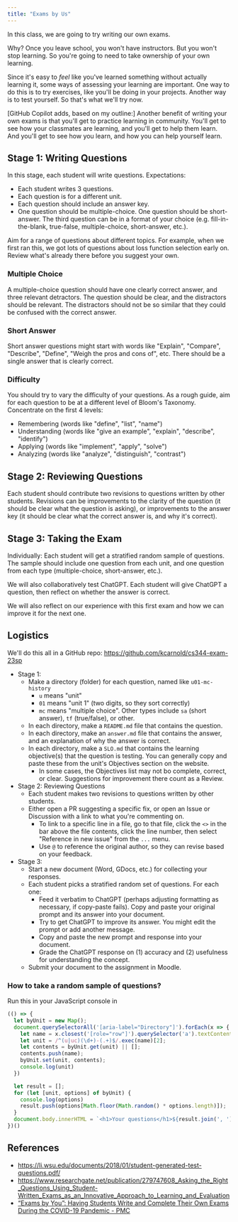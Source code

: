 ```yaml
---
title: "Exams by Us"
---
```


In this class, we are going to try writing our own exams.

Why? Once you leave school, you won't have instructors. But you won't stop learning. So you're going to need to take ownership of your own learning.

Since it's easy to *feel* like you've learned something without actually learning it, some ways of assessing your learning are important. One way to do this is to try exercises, like you'll be doing in your projects. Another way is to test yourself. So that's what we'll try now.

[GitHub Copilot adds, based on my outline:] Another benefit of writing your own exams is that you'll get to practice learning in community. You'll get to see how your classmates are learning, and you'll get to help them learn. And you'll get to see how you learn, and how you can help yourself learn.

## Stage 1: Writing Questions

In this stage, each student will write questions. Expectations:

- Each student writes 3 questions.
- Each question is for a different unit.
- Each question should include an answer key.
- One question should be multiple-choice. One question should be short-answer. The third question can be in a format of your choice (e.g. fill-in-the-blank, true-false, multiple-choice, short-answer, etc.).

Aim for a range of questions about different topics. For example, when we first ran this, we got lots of questions about loss function selection early on. Review what's already there before you suggest your own.

### Multiple Choice

A multiple-choice question should have one clearly correct answer, and three relevant detractors. The question should be clear, and the distractors should be relevant. The distractors should not be so similar that they could be confused with the correct answer.

### Short Answer

Short answer questions might start with words like "Explain", "Compare", "Describe", "Define", "Weigh the pros and cons of", etc. There should be a single answer that is clearly correct.

### Difficulty

You should try to vary the difficulty of your questions. As a rough guide, aim for each question to be at a different level of Bloom's Taxonomy. Concentrate on the first 4 levels:

- Remembering (words like "define", "list", "name")
- Understanding (words like "give an example", "explain", "describe", "identify")
- Applying (words like "implement", "apply", "solve")
- Analyzing (words like "analyze", "distinguish", "contrast")

## Stage 2: Reviewing Questions

Each student should contribute two revisions to questions written by other students. Revisions can be improvements to the clarity of the question (it should be clear what the question is asking), or improvements to the answer key (it should be clear what the correct answer is, and why it's correct).


## Stage 3: Taking the Exam

Individually: Each student will get a stratified random sample of questions. The sample should include one question from each unit, and one question from each type (multiple-choice, short-answer, etc.).

We will also collaboratively test ChatGPT. Each student will give ChatGPT a question, then reflect on whether the answer is correct.

We will also reflect on our experience with this first exam and how we can improve it for the next one.

## Logistics

We'll do this all in a GitHub repo: https://github.com/kcarnold/cs344-exam-23sp

- Stage 1:
  - Make a directory (folder) for each question, named like `u01-mc-history`
    - `u` means "unit"
    - `01` means "unit 1" (two digits, so they sort correctly)
    - `mc` means "multiple choice". Other types include `sa` (short answer), `tf` (true/false), or other.
  - In each directory, make a `README.md` file that contains the question.
  - In each directory, make an `answer.md` file that contains the answer, and an explanation of why the answer is correct.
  - In each directory, make a `SLO.md` that contains the learning objective(s) that the question is testing. You can generally copy and paste these from the unit's Objectives section on the website.
    - In some cases, the Objectives list may not bo complete, correct, or clear. Suggestions for improvement there count as a Review.
- Stage 2: Reviewing Questions
  - Each student makes two revisions to questions written by other students.
  - Either open a PR suggesting a specific fix, or open an Issue or Discussion with a link to what you're commenting on.
    - To link to a specific line in a file, go to that file, click the `<>` in the bar above the file contents, click the line number, then select "Reference in new issue" from the `...` menu.
    - Use `@` to reference the original author, so they can revise based on your feedback.
- Stage 3:
  - Start a new document (Word, GDocs, etc.) for collecting your responses.
  - Each student picks a stratified random set of questions. For each one:
    - Feed it verbatim to ChatGPT (perhaps adjusting formatting as necessary, if copy-paste fails). Copy and paste your original prompt and its answer into your document.
    - Try to get ChatGPT to improve its answer. You might edit the prompt or add another message.
    - Copy and paste the new prompt and response into your document.
    - Grade the ChatGPT response on (1) accuracy and (2) usefulness for understanding the concept.
  - Submit your document to the assignment in Moodle.

### How to take a random sample of questions?

Run this in your JavaScript console in 

```js
(() => {
  let byUnit = new Map();
  document.querySelectorAll('[aria-label="Directory"]').forEach(x => {
    let name = x.closest('[role="row"]').querySelector('a').textContent;
    let unit = /^(u|uc)(\d+)-(.+)$/.exec(name)[2];
    let contents = byUnit.get(unit) || [];
    contents.push(name);
    byUnit.set(unit, contents);
    console.log(unit)
  })

  let result = [];
  for (let [unit, options] of byUnit) {
    console.log(options)
    result.push(options[Math.floor(Math.random() * options.length)]);
  }
  document.body.innerHTML = `<h1>Your questions</h1>${result.join(', ')}`;
})()
```

## References

- https://li.wsu.edu/documents/2018/01/student-generated-test-questions.pdf/  
- https://www.researchgate.net/publication/279747608_Asking_the_Right_Questions_Using_Student-Written_Exams_as_an_Innovative_Approach_to_Learning_and_Evaluation  
- [“Exams by You”: Having Students Write and Complete Their Own Exams During the COVID-19 Pandemic - PMC](https://www.ncbi.nlm.nih.gov/pmc/articles/PMC9082101/)
